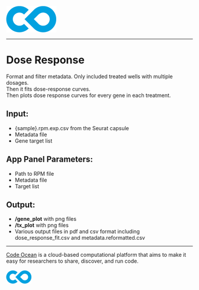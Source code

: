 [![Code Ocean Logo](images/CO_logo_135x72.png)](http://codeocean.com/product)

<hr>

# Dose Response

Format and filter metadata. Only included treated wells with multiple dosages. <br>
Then it fits dose-response curves. <br> 
Then plots dose response curves for every gene in each treatment.

## Input: 

- {sample}.rpm.exp.csv from the Seurat capsule
- Metadata file
- Gene target list


## App Panel Parameters: 

- Path to RPM file
- Metadata file
- Target list

## Output: 
- **/gene_plot** with png files
- **/tx_plot** with png files
- Various output files in pdf and csv format including dose_response_fit.csv and metadata.reformatted.csv



<hr>

[Code Ocean](https://codeocean.com/) is a cloud-based computational platform that aims to make it easy for researchers to share, discover, and run code.<br /><br />
[![Code Ocean Logo](images/CO_logo_68x36.png)](https://www.codeocean.com)